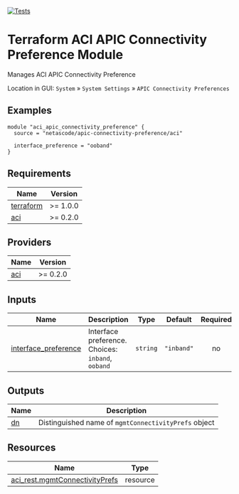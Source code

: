 <!-- BEGIN_TF_DOCS -->
[![Tests](https://github.com/netascode/terraform-aci-apic-connectivity-preference/actions/workflows/test.yml/badge.svg)](https://github.com/netascode/terraform-aci-apic-connectivity-preference/actions/workflows/test.yml)

# Terraform ACI APIC Connectivity Preference Module

Manages ACI APIC Connectivity Preference

Location in GUI:
`System` » `System Settings` » `APIC Connectivity Preferences`

## Examples

```hcl
module "aci_apic_connectivity_preference" {
  source = "netascode/apic-connectivity-preference/aci"

  interface_preference = "ooband"
}

```

## Requirements

| Name | Version |
|------|---------|
| <a name="requirement_terraform"></a> [terraform](#requirement\_terraform) | >= 1.0.0 |
| <a name="requirement_aci"></a> [aci](#requirement\_aci) | >= 0.2.0 |

## Providers

| Name | Version |
|------|---------|
| <a name="provider_aci"></a> [aci](#provider\_aci) | >= 0.2.0 |

## Inputs

| Name | Description | Type | Default | Required |
|------|-------------|------|---------|:--------:|
| <a name="input_interface_preference"></a> [interface\_preference](#input\_interface\_preference) | Interface preference. Choices: `inband`, `ooband` | `string` | `"inband"` | no |

## Outputs

| Name | Description |
|------|-------------|
| <a name="output_dn"></a> [dn](#output\_dn) | Distinguished name of `mgmtConnectivityPrefs` object |

## Resources

| Name | Type |
|------|------|
| [aci_rest.mgmtConnectivityPrefs](https://registry.terraform.io/providers/netascode/aci/latest/docs/resources/rest) | resource |
<!-- END_TF_DOCS -->